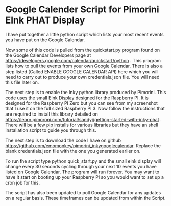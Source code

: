 # Google Calender Script for Pimorini EInk PHAT Display

I have put together a little python script which lists your most recent events you have put on the Google Calendar.


Now some of this code is pulled from the quickstart.py program found on the Google Calendar Developers page at 
https://developers.google.com/calendar/quickstart/python . 
This program lists how to pull the events from your own Google Calendar. 
There is also a step listed (Called ENABLE GOOGLE CALENDAR API) here which you will need to carry out to produce your own credentials.json 
file. You will need this file later on.

The next step is to enable the Inky python library produced by Pimorini. 
This code uses the small EInk Display designed for the Raspberry PI.
It is designed for the Raspberry PI Zero but you can see from my screenshot that I use it on the full sized Raspberry PI 3. 
Now follow the instructions that are required to install this library detailed 
on https://learn.pimoroni.com/tutorial/sandyj/getting-started-with-inky-phat . 
There will be a few pip installs for various libraries but they have an shell installation script to guide you through this.

The next step is to download the code I have on github https://github.com/emomonkey/pimorini_inkygooglecalendar. 
Replace the blank credentials.json file with the one you generated earlier on.

To run the script type python quick_start.py and the small eink display will change every 30 seconds cycling through your next 10 events
you have listed on Google Calendar. The program will run forever. You may want to have it start on booting up your Raspberry PI so you 
would want to set up a cron job for this.

The script has also been updated to poll Google Calendar for any updates on a regular basis. These timeframes can be updated from within  the Script.
